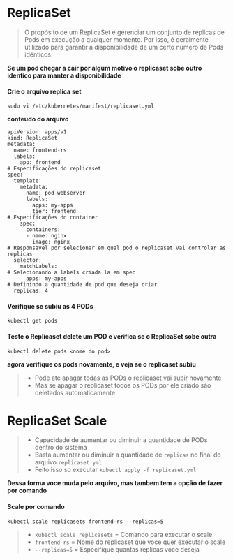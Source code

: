 # ReplicaSet

> O propósito de um ReplicaSet é gerenciar um conjunto de réplicas de Pods em
> execução a qualquer momento. Por isso, é geralmente utilizado para garantir a
> disponibilidade de um certo número de Pods idênticos.

**Se um pod chegar a cair por algum motivo o replicaset sobe outro identico para manter a disponibilidade**

#### Crie o arquivo replica set 

```
sudo vi /etc/kubernetes/manifest/replicaset.yml
```
**conteudo do arquivo**

```
apiVersion: apps/v1
kind: ReplicaSet
metadata:
  name: frontend-rs
  labels:
    app: frontend
# Especificações do replicaset
spec:
  template:
    metadata:
      name: pod-webserver
      labels:
        apps: my-apps
        tier: frontend
# Especificações do container
    spec:
      containers:
      - name: nginx
        image: nginx
# Responsavel por selecionar em qual pod o replicaset vai controlar as replicas
  selector:
    matchLabels:
# Selecionando a labels criada la em spec
      apps: my-apps
# Definindo a quantidade de pod que deseja criar 
  replicas: 4
```

#### Verifique se subiu as 4 PODs

```
kubectl get pods
```

#### Teste o Replicaset delete um POD e verifica se o ReplicaSet sobe outra 

```
kubectl delete pods <nome do pod>
```
**agora verifique os pods novamente, e veja se o replicaset subiu**

> - Pode ate apagar todas as PODs o replicaset vai subir novamente
> - Mas se apagar o replicaset todos os PODs por ele criado são deletados automaticamente 

# ReplicaSet Scale

> - Capacidade de aumentar ou diminuir a quantidade de PODs dentro do sistema
> - Basta aumentar ou diminuir a quantidade de `replicas` no final do arquivo `replicaset.yml`
> - Feito isso so executar `kubectl apply -f replicaset.yml`

**Dessa forma voce muda pelo arquivo, mas tambem tem a opção de fazer por comando**

#### Scale por comando

```
kubectl scale replicasets frontend-rs --replicas=5 
```

> - `kubectl scale replicasets` = Comando para executar o scale
> - `frontend-rs` = Nome do replicaset que voce quer executar o scale
> - `--replicas=5` = Especifique quantas replicas voce deseja







